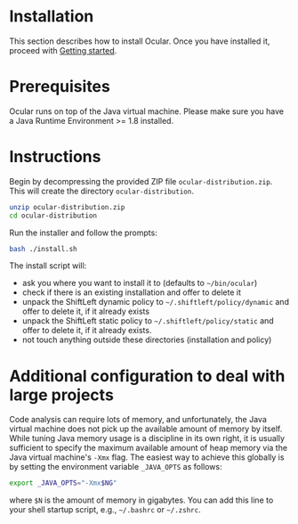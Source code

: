 # Installation

This section describes how to install Ocular. Once you have installed it, proceed with [Getting started](https://docs.shiftleft.io/ocular/getting-started).

# Prerequisites

Ocular runs on top of the Java virtual machine. Please make sure you have a Java Runtime Environment >= 1.8 installed.

# Instructions

Begin by decompressing the provided ZIP file `ocular-distribution.zip`. This will create the directory `ocular-distribution`.

```bash
unzip ocular-distribution.zip
cd ocular-distribution
```

Run the installer and follow the prompts:

```bash
bash ./install.sh
```

The install script will:

* ask you where you want to install it to (defaults to `~/bin/ocular`)
* check if there is an existing installation and offer to delete it
* unpack the ShiftLeft dynamic policy to `~/.shiftleft/policy/dynamic` and offer to delete it, if it already exists
* unpack the ShiftLeft static policy to `~/.shiftleft/policy/static` and offer to delete it, if it already exists.
* not touch anything outside these directories (installation and policy)

# Additional configuration to deal with large projects

Code analysis can require lots of memory, and unfortunately, the Java virtual machine does not pick up the available amount of memory by itself. While tuning Java memory usage is a discipline in its own right, it is usually sufficient to specify the maximum available amount of heap memory via the Java virtual machine's `-Xmx` flag. The easiest way to achieve this globally is by setting the environment variable `_JAVA_OPTS` as follows:

```bash
export _JAVA_OPTS="-Xmx$NG"
```
where `$N` is the amount of memory in gigabytes. You can add this line to your shell startup script, e.g., `~/.bashrc` or `~/.zshrc`.
